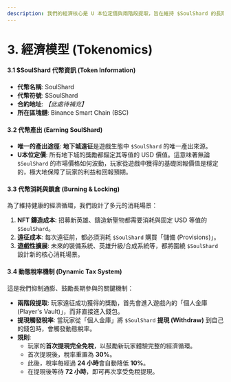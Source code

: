 ```yaml
---
description: 我們的經濟核心是 U 本位定價與兩階段提取，旨在維持 $SoulShard 的長期價值穩定。
---
```


# 3. 經濟模型 (Tokenomics)

#### **3.1 $SoulShard 代幣資訊 (Token Information)**

* **代幣名稱**: SoulShard
* **代幣符號**: $SoulShard
* **合約地址**: _【此處待補充】_
* **所在區塊鏈**: Binance Smart Chain (BSC)

#### **3.2 代幣產出 (Earning SoulShard)**

* **唯一的產出途徑**: **地下城遠征**是遊戲生態中 `$SoulShard` 的唯一產出來源。
* **U本位定價**: 所有地下城的獎勵都錨定其等值的 USD 價值。這意味著無論 `$SoulShard` 的市場價格如何波動，玩家從遊戲中獲得的基礎回報價值是穩定的，極大地保障了玩家的利益和回報預期。

#### **3.3 代幣消耗與鎖倉 (Burning & Locking)**

為了維持健康的經濟循環，我們設計了多元的消耗場景：

1. **NFT 鑄造成本**: 招募新英雄、鑄造新聖物都需要消耗與固定 USD 等值的 `$SoulShard`。
2. **遠征成本**: 每次遠征前，都必須消耗 `$SoulShard` 購買「儲備 (Provisions)」。
3. **遊戲性擴展**: 未來的裝備系統、英雄升級/合成系統等，都將圍繞 `$SoulShard` 設計新的核心消耗場景。

#### **3.4 動態稅率機制 (Dynamic Tax System)**

這是我們抑制通膨、鼓勵長期參與的關鍵機制：

* **兩階段提取**: 玩家遠征成功獲得的獎勵，首先會進入遊戲內的「個人金庫 (Player's Vault)」，而非直接進入錢包。
* **提現觸發稅率**: 當玩家從「個人金庫」將 `$SoulShard` **提現 (Withdraw)** 到自己的錢包時，會觸發動態稅率。
* **規則**:
  * 玩家的**首次提現完全免稅**，以鼓勵新玩家體驗完整的經濟循環。
  * 首次提現後，稅率重置為 **30%**。
  * 此後，稅率每經過 **24 小時**會自動降低 **10%**。
  * 在提現後等待 **72 小時**，即可再次享受免稅提現。
